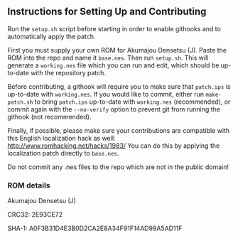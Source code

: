 ## Instructions for Setting Up and Contributing

Run the `setup.sh` script before starting in order to enable githooks
and to automatically apply the patch.

First you must supply your own ROM for Akumajou Densetsu (J).
Paste the ROM into the repo and name it `base.nes`. Then run `setup.sh`.
This will generate a `working.nes` file which you can run and edit,
which should be up-to-date with the repository patch.

Before contributing, a githook will require you to make sure that
`patch.ips` is up-to-date with `working.nes`. If you would like to
commit, either run `make-patch.sh` to bring `patch.ips` up-to-date with
`working.nes` (recommended), or commit again with the `--no-verify`
option to prevent git from running the githook (not recommended).

Finally, if possible, please make sure your contributions are compatible
with this English localization hack as well:
http://www.romhacking.net/hacks/1983/
You can do this by applying the localization patch directly to `base.nes`.

Do not commit any .nes files to the repo which are not in the public domain!

### ROM details

Akumajou Densetsu (J)

CRC32: 2E93CE72

SHA-1: A0F3B31D4E3B0D2CA2E8A34F91F14AD99A5AD11F